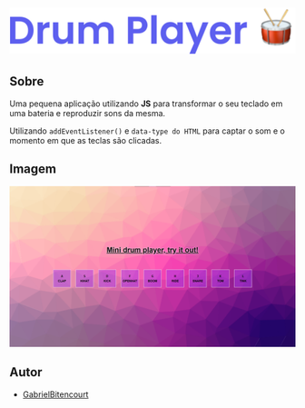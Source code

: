 <h1 align="center"><img src=".github/../../.github/Day1-img/title.svg"></h1>

## Sobre
Uma pequena aplicação utilizando **JS** para transformar o seu teclado em uma bateria e reproduzir sons da mesma.

Utilizando `addEventListener()` e `data-type do HTML` para captar o som e o momento em que as teclas são clicadas.

## Imagem
<img src=".github/../../.github/Day1-img/day1.png" />

## Autor
- [GabrielBitencourt](https://www.linkedin.com/in/gabrielbittencourtpenteado/)